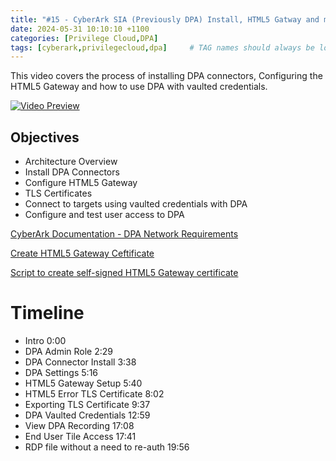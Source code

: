 ```yaml
---
title: "#15 - CyberArk SIA (Previously DPA) Install, HTML5 Gatway and more..."
date: 2024-05-31 10:10:10 +1100
categories: [Privilege Cloud,DPA]
tags: [cyberark,privilegecloud,dpa]     # TAG names should always be lowercase
---
```


This video covers the process of installing DPA connectors, Configuring the HTML5 Gateway and how to use DPA with vaulted credentials.

[![Video Preview](https://i.ytimg.com/vi/K9HAzIJBM8U/maxresdefault.jpg)](https://www.youtube.com/watch?v=K9HAzIJBM8U)

## Objectives
- Architecture Overview
- Install DPA Connectors
- Configure HTML5 Gateway
- TLS Certificates
- Connect to targets using vaulted credentials with DPA
- Configure and test user access to DPA

[CyberArk Documentation - DPA Network Requirements](https://docs.cyberark.com/DPA/Latest/en/Content/Introduction/dpa_network-requirements.htm)

[Create HTML5 Gateway Ceftificate](https://youtu.be/embTrLbKSl8?t=79)

[Script to create self-signed HTML5 Gateway certificate](https://cybrad.au/posts/Setup-PSM-Certificate-for-PSM-Gateway/)

# Timeline
- Intro 0:00
- DPA Admin Role 2:29
- DPA Connector Install 3:38
- DPA Settings 5:16
- HTML5 Gateway Setup 5:40
- HTML5 Error TLS Certificate 8:02
- Exporting TLS Certificate 9:37
- DPA Vaulted Credentials 12:59
- View DPA Recording 17:08
- End User Tile Access 17:41
- RDP file without a need to re-auth 19:56